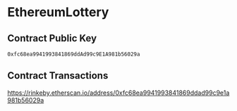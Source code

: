 # EthereumLottery

## Contract Public Key
`0xfc68ea9941993841869ddAd99c9E1A981b56029a`

## Contract Transactions 
https://rinkeby.etherscan.io/address/0xfc68ea9941993841869ddad99c9e1a981b56029a

